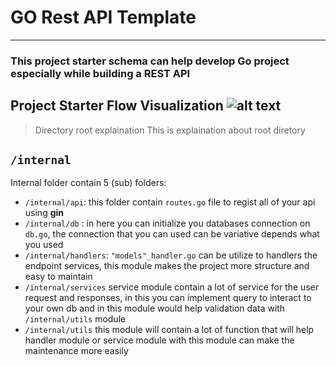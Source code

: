 # GO Rest API Template
---
### This project starter schema can help develop Go project especially while building a REST API
Project Starter Flow Visualization
![alt text](https://i.imgur.com/uHjiu7S.png)
---
> Directory root explaination
> This is explaination about root diretory
## `/internal`
Internal folder contain 5 (sub) folders:
- `/internal/api`:
this folder contain `routes.go` file to regist all of your api using **gin** 
- `/internal/db` :
in here you can initialize you databases connection on `db.go`, the connection that you can used can be variative depends what you used
- `/internal/handlers`: 
`"models"_handler.go` can be utilize to handlers the endpoint services, this module makes the project more structure and easy to maintain
- `/internal/services`
service module contain a lot of service for the user request and responses, in this you can implement query to interact to your own db and in this module would help validation data with `/internal/utils` module
- `/internal/utils`
this module will contain a lot of function that will help handler module or service module with this module can make the maintenance more easily